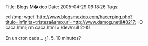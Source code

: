 Title: Blogs M�xico
Date: 2005-04-29 06:18:26
Tags: 

cd /tmp; wget
&#8216;http://www.blogsmexico.com/hacerping.php?titulo=infinita+tristeza&amp;url=http://www.damog.net&#8217;
-O caca.html; rm caca.html&#160;&#187; /dev/null 2&gt;&amp;1<br/><br/>
En un cron cada&#8230; ¿1, 5, 10 minutos?<br/><br/><br/>
